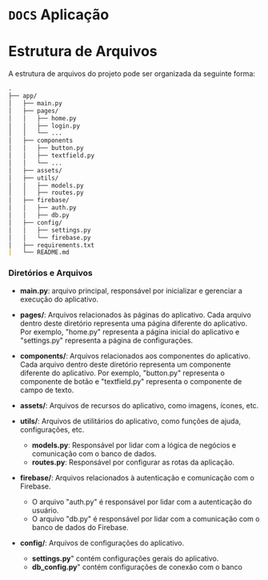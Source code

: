 # `DOCS` Aplicação

# Estrutura de Arquivos
A estrutura de arquivos do projeto pode ser organizada da seguinte forma:

```md
.
├── app/
│   ├── main.py
│   ├── pages/
│   │   ├── home.py
│   │   ├── login.py
│   │   └── ...
│   ├── components
│   │   ├── button.py
│   │   ├── textfield.py
│   │   └── ...
│   ├── assets/
│   ├── utils/
│   │   ├── models.py
│   │   ├── routes.py
│   ├── firebase/
│   │   ├── auth.py
│   │   ├── db.py
│   ├── config/
│   │   ├── settings.py
│   │   └── firebase.py
│   ├── requirements.txt
|   └── README.md


```

### Diretórios e Arquivos

*  **main.py**:  arquivo principal, responsável por inicializar e gerenciar a execução do aplicativo.

* **pages/**: Arquivos relacionados às páginas do aplicativo. Cada arquivo dentro deste diretório representa uma página diferente do aplicativo. Por exemplo, "home.py" representa a página inicial do aplicativo e "settings.py" representa a página de configurações.

*  **components/**: Arquivos relacionados aos componentes do aplicativo. Cada arquivo dentro deste diretório representa um componente diferente do aplicativo. Por exemplo, "button.py" representa o componente de botão e "textfield.py" representa o componente de campo de texto.

*  **assets/**: Arquivos de recursos do aplicativo, como imagens, ícones, etc.

*  **utils/**: Arquivos de utilitários do aplicativo, como funções de ajuda, configurações, etc.
    *  **models.py**: Responsável por lidar com a lógica de negócios e comunicação com o banco de dados.
    *  **routes.py**: Responsável por configurar as rotas da aplicação.  
    
*  **firebase/**: Arquivos relacionados à autenticação e comunicação com o Firebase.
    *  O arquivo "auth.py" é responsável por lidar com a autenticação do usuário.
    *  O arquivo "db.py" é responsável por lidar com a comunicação com o banco de dados do Firebase.
    
*  **config/**: Arquivos de configurações do aplicativo.
    *  **settings.py**" contém configurações gerais do aplicativo.
    *  **db_config.py**" contém configurações de conexão com o banco
